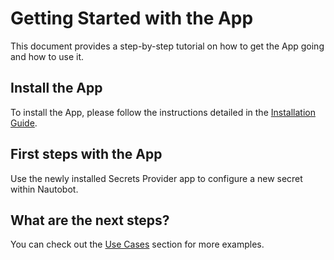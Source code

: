 # Getting Started with the App

This document provides a step-by-step tutorial on how to get the App going and how to use it.

## Install the App

To install the App, please follow the instructions detailed in the [Installation Guide](../admin/install.md).

## First steps with the App

Use the newly installed Secrets Provider app to configure a new secret within Nautobot.

## What are the next steps?

You can check out the [Use Cases](app_use_cases.md) section for more examples.